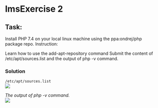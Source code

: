 # lmsExercise 2

## Task:

Install PHP 7.4 on your local linux machine using the ppa:ondrej/php package repo.
Instruction:

Learn how to use the add-apt-repository command
Submit the content of /etc/apt/sources.list and the output of php -v command.

### Solution
```/etc/apt/sources.list``` <br />
<img src="https://drive.google.com/uc?export=view&amp;id=19zrkwo0VKe9WWDnU85zy8DM0zsuGNMu6" >

<I>The output of php -v command.</i><br />
<img src="https://drive.google.com/uc?export=view&amp;id=1p-qsFStDFd-EhTlHqsVJnNkwwwQ0C0nm" >
